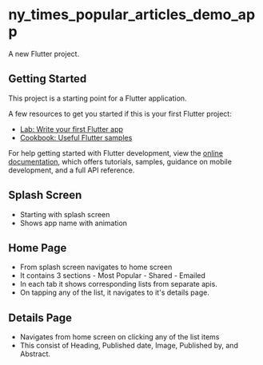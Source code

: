 # ny_times_popular_articles_demo_app

A new Flutter project.

## Getting Started

This project is a starting point for a Flutter application.

A few resources to get you started if this is your first Flutter project:

- [Lab: Write your first Flutter app](https://docs.flutter.dev/get-started/codelab)
- [Cookbook: Useful Flutter samples](https://docs.flutter.dev/cookbook)

For help getting started with Flutter development, view the
[online documentation](https://docs.flutter.dev/), which offers tutorials,
samples, guidance on mobile development, and a full API reference.

## Splash Screen

- Starting with splash screen
- Shows app name with animation

## Home Page

- From splash screen navigates to home screen
- It contains 3 sections - Most Popular - Shared - Emailed
- In each tab it shows corresponding lists from separate apis.
- On tapping any of the list, it navigates to it's details page.

## Details Page

- Navigates from home screen on clicking any of the list items
- This consist of Heading, Published date, Image, Published by, and Abstract.
